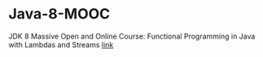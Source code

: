 # Java-8-MOOC
JDK 8 Massive Open and Online Course: Functional Programming in Java with Lambdas and Streams
[link](https://apexapps.oracle.com/pls/apex/f?p=44785:141:111757187147650::NO::P141_PAGE_ID,P141_SECTION_ID,P141_PREV_PAGE,P141_EVENT_ID:478,3496,,)
